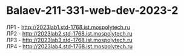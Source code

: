 # Balaev-211-331-web-dev-2023-2
ЛР1 - http://2023lab1.std-1768.ist.mospolytech.ru  
ЛР2 - http://2023lab2.std-1768.ist.mospolytech.ru  
ЛР3 - http://2023lab3.std-1768.ist.mospolytech.ru  
ЛР4 - http://2023lab4.std-1768.ist.mospolytech.ru  